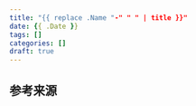 ```yaml
---
title: "{{ replace .Name "-" " " | title }}"
date: {{ .Date }}
tags: []
categories: []
draft: true
---
```




<!-- more -->

## 参考来源

